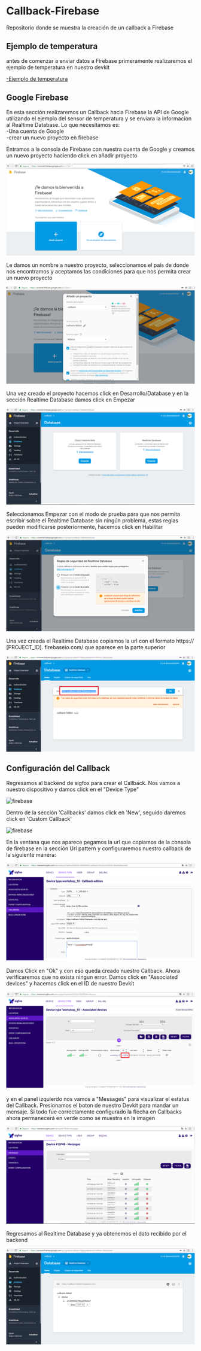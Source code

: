 # Callback-Firebase
Repositorio donde se muestra la creación de un callback a Firebase

Ejemplo de temperatura
------
antes de comenzar a enviar datos a Firebase primeramente realizaremos el ejemplo de temperatura en nuestro devkit

[-Ejemplo de temperatura](https://github.com/NXTIoT/NXTIoT_DEVKIT#sensor-de-temperatura)

Google Firebase
--------------
En esta sección realizaremos un Callback hacia Firebase la API de Google utilizando el ejemplo del sensor de temperatura y se enviara la información al Realtime Database. Lo que necesitamos es:
<br />-Una cuenta de Google
<br />-crear un nuevo proyecto en firebase

Entramos a la consola de Firebase con nuestra cuenta de Google y creamos un nuevo proyecto haciendo click en añadir proyecto

![firebase](https://raw.githubusercontent.com/amastache/Firebase-callback/5026dc13165e757e931f5d9798cd388e4d22279a/consol.png)

Le damos un nombre a nuestro proyecto, seleccionamos el país de donde nos encontramos y aceptamos las condiciones para que nos permita crear un nuevo proyecto

![firebase](https://raw.githubusercontent.com/NXTIoT/Callback-Firebase/master/imagen/f2.png)

Una vez creado el proyecto hacemos click en Desarrollo/Database y en la sección Realtime Database damos click en Empezar

![firebase](https://raw.githubusercontent.com/NXTIoT/Callback-Firebase/master/imagen/f3.png)

Seleccionamos Empezar con el modo de prueba para que nos permita escribir sobre el Realtime Database sin ningún problema, estas reglas pueden modificarse posteriormente, hacemos click en Habilitar


![firebase](https://raw.githubusercontent.com/NXTIoT/Callback-Firebase/master/imagen/f4.png)

Una vez creada el Realtime Database copiamos la url con el formato https:// [PROJECT_ID]. firebaseio.com/ que aparece en la parte superior

![firebase](https://raw.githubusercontent.com/NXTIoT/Callback-Firebase/master/imagen/f5.png)

Configuración del Callback
----------
Regresamos al backend de sigfox para crear el Callback. Nos vamos a nuestro dispositivo y damos click en el "Device Type"

![firebase](https://raw.githubusercontent.com/NXTIoT/NXTIoT_DEVKIT/master/images/azure8.png)

Dentro de la sección 'Callbacks' damos click en 'New', seguido daremos click en 'Custom Callback'

![firebase](https://raw.githubusercontent.com/Iotnet/IoTnet_DEVKIT/master/images/callback.png)

En la ventana que nos aparece pegamos la url que copiamos de la consola de firebase en la sección Url pattern y configuraremos nuestro callback de la siguiente manera:

![firebase](https://raw.githubusercontent.com/NXTIoT/Callback-Firebase/master/imagen/f6.png)

Damos Click en "Ok" y con eso queda creado nuestro Callback. Ahora verificaremos que no exista ningun error. Damos click en "Associated devices" y hacemos click en el ID de nuestro Devkit

![firebase](https://raw.githubusercontent.com/NXTIoT/Callback-Firebase/master/imagen/f7.png)

y en el panel izquierdo nos vamos a "Messages" para visualizar el estatus del Callback. Presionamos el boton de nuestro Devkit para mandar un mensaje. Si todo fue correctamente configurado la flecha en Callbacks ahora permanecerá en verde como se muestra en la imagen

![firebase](https://raw.githubusercontent.com/NXTIoT/Callback-Firebase/master/imagen/f8.png)

Regresamos al Realtime Database y ya obtenemos el dato recibido por el backend

![firebase](https://raw.githubusercontent.com/NXTIoT/Callback-Firebase/master/imagen/f9.png)


